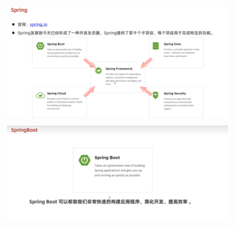 ![image-20240823103600066](imgs/image-20240823103600066.png)

![image-20240823103704297](imgs/image-20240823103704297.png)